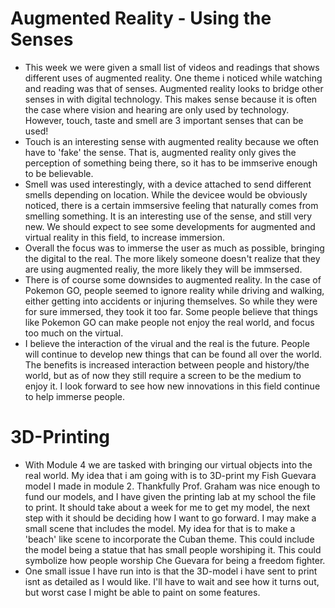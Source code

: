 # Augmented Reality - Using the Senses

- This week we were given a small list of videos and readings that shows different uses of augmented reality. One theme i noticed while watching
and reading was that of senses. Augmented reality looks to bridge other senses in with digital technology. This makes sense because it is often
the case where vision and hearing are only used by technology. However, touch, taste and smell are 3 important senses that can be used!
- Touch is an interesting sense with augmented reality because we often have to 'fake' the sense. That is, augmented reality only gives the perception
of something being there, so it has to be immserive enough to be believable.
- Smell was used interestingly, with a device attached to send different smells depending on location. While the devicee would be obviously noticed,
there is a certain immsersive feeling that naturally comes from smelling something. It is an interesting use of the sense, and still very new.
We should expect to see some developments for augmented and virtual reality in this field, to increase immersion.
- Overall the focus was to immerse the user as much as possible, bringing the digital to the real. The more likely someone doesn't realize that they are
using augmented realiy, the more likely they will be immsersed. 
- There is of course some downsides to augmented reality. In the case of Pokemon GO, people seemed to ignore reality while driving and walking, either getting
into accidents or injuring themselves. So while they were for sure immersed, they took it too far. Some people believe that things like Pokemon
GO can make people not enjoy the real world, and focus too much on the virtual. 
- I believe the interaction of the virual and the real is the future. People will continue to develop new things that can be found all over the world.
The benefits is increased interaction between people and history/the world, but as of now they still require a screen to be the medium to enjoy it.
I look forward to see how new innovations in this field continue to help immerse people.

# 3D-Printing
- With Module 4 we are tasked with bringing our virtual objects into the real world. My idea that i am going with is to 3D-print my Fish Guevara
model I made in module 2. Thankfully Prof. Graham was nice enough to fund our models, and I have given the printing lab at my school the file to print.
It should take about a week for me to get my model, the next step with it should be deciding how I want to go forward. I may make a small scene
that includes the model. My idea for that is to make a 'beach' like scene to incorporate the Cuban theme. This could include the model being a statue
that has small people worshiping it. This could symbolize how people worship Che Guevara for being a freedom fighter. 
- One small issue I have run into is that the 3D-model i have sent to print isnt as detailed as I would like. I'll have to wait and see how it turns out,
but worst case I might be able to paint on some features. 
